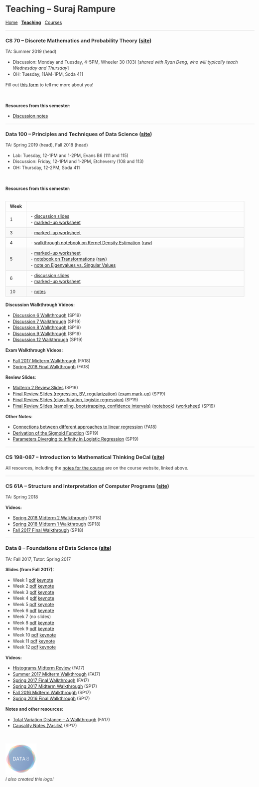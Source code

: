 <br>

<title>Teaching – Suraj Rampure</title>

<head>
  <meta charset="utf-8">
  <meta http-equiv="X-UA-Compatible" content="IE=edge">
  <!-- common.css -->
  <style>* {-webkit-tap-highlight-color: rgba(0,0,0,0);}html {-webkit-text-size-adjust: none;}body {font-family: -apple-system, Helvetica, Arial, sans-serif;margin: 0;padding: 20px;color: #333;word-wrap: break-word;}h1, h2, h3, h4, h5, h6 {line-height: 1.1;}img {max-width: 100% !important;height: auto;}blockquote {margin: 0;padding: 0 15px;color: #777;border-left: 4px solid #ddd;}hr {background-color: #ddd;border: 0;height: 1px;margin: 15px 0;}code {font-family: Menlo, Consolas, 'Ubuntu Mono', Monaco, 'source-code-pro', monospace;line-height: 1.4;margin: 0;padding: 0.2em 0;font-size: 90%;background-color: rgba(0,0,0,0.04);border-radius: 3px;}pre > code {margin: 0;padding: 0;font-size: 100%;word-break: normal;background: transparent;border: 0;}ol {list-style-type: decimal;}ol ol, ul ol {list-style-type: lower-latin;}ol ol ol, ul ol ol, ul ul ol, ol ul ol {list-style-type: lower-roman;}table {border-spacing: 0;border-collapse: collapse;margin-top: 0;margin-bottom: 16px;}table th {font-weight: bold;}table th, table td {padding: 6px 13px;border: 1px solid #ddd;}table tr {border-top: 1px solid #ccc;}table tr:nth-child(even) {background-color: #f8f8f8;}input[type="checkbox"] {cursor: default;margin-right: 0.5em;font-size: 13px;}.task-list-item {list-style-type: none;}.task-list-item+.task-list-item {margin-top: 3px;}.task-list-item input {float: left;margin: 0.3em 1em 0.25em -1.6em;vertical-align: middle;}#tag-field {margin: 8px 2px 10px;}#tag-field .tag {display: inline-block;background: #cadff3;border-radius: 4px;padding: 1px 8px;color: black;font-size: 12px;margin-right: 10px;line-height: 1.4;}</style>
  <!-- ace-static.css -->
  <style>.ace_static_highlight {white-space: pre-wrap;}.ace_static_highlight .ace_gutter {width: 2em;text-align: right;padding: 0 3px 0 0;margin-right: 3px;}.ace_static_highlight.ace_show_gutter > .ace_line {padding-left: 2.6em;}.ace_static_highlight .ace_line {position: relative;}.ace_static_highlight .ace_gutter-cell {-moz-user-select: -moz-none;-khtml-user-select: none;-webkit-user-select: none;user-select: none;top: 0;bottom: 0;left: 0;position: absolute;}.ace_static_highlight .ace_gutter-cell:before {content: counter(ace_line, decimal);counter-increment: ace_line;}.ace_static_highlight {counter-reset: ace_line;}</style>
  <style>.ace-chrome .ace_gutter {background: #ebebeb;color: #333;overflow : hidden;}.ace-chrome .ace_print-margin {width: 1px;background: #e8e8e8;}.ace-chrome {background-color: #FFFFFF;color: black;}.ace-chrome .ace_cursor {color: black;}.ace-chrome .ace_invisible {color: rgb(191, 191, 191);}.ace-chrome .ace_constant.ace_buildin {color: rgb(88, 72, 246);}.ace-chrome .ace_constant.ace_language {color: rgb(88, 92, 246);}.ace-chrome .ace_constant.ace_library {color: rgb(6, 150, 14);}.ace-chrome .ace_invalid {background-color: rgb(153, 0, 0);color: white;}.ace-chrome .ace_fold {}.ace-chrome .ace_support.ace_function {color: rgb(60, 76, 114);}.ace-chrome .ace_support.ace_constant {color: rgb(6, 150, 14);}.ace-chrome .ace_support.ace_type,.ace-chrome .ace_support.ace_class.ace-chrome .ace_support.ace_other {color: rgb(109, 121, 222);}.ace-chrome .ace_variable.ace_parameter {font-style:italic;color:#FD971F;}.ace-chrome .ace_keyword.ace_operator {color: rgb(104, 118, 135);}.ace-chrome .ace_comment {color: #236e24;}.ace-chrome .ace_comment.ace_doc {color: #236e24;}.ace-chrome .ace_comment.ace_doc.ace_tag {color: #236e24;}.ace-chrome .ace_constant.ace_numeric {color: rgb(0, 0, 205);}.ace-chrome .ace_variable {color: rgb(49, 132, 149);}.ace-chrome .ace_xml-pe {color: rgb(104, 104, 91);}.ace-chrome .ace_entity.ace_name.ace_function {color: #0000A2;}.ace-chrome .ace_heading {color: rgb(12, 7, 255);}.ace-chrome .ace_list {color:rgb(185, 6, 144);}.ace-chrome .ace_marker-layer .ace_selection {background: rgb(181, 213, 255);}.ace-chrome .ace_marker-layer .ace_step {background: rgb(252, 255, 0);}.ace-chrome .ace_marker-layer .ace_stack {background: rgb(164, 229, 101);}.ace-chrome .ace_marker-layer .ace_bracket {margin: -1px 0 0 -1px;border: 1px solid rgb(192, 192, 192);}.ace-chrome .ace_marker-layer .ace_active-line {background: rgba(0, 0, 0, 0.07);}.ace-chrome .ace_gutter-active-line {background-color : #dcdcdc;}.ace-chrome .ace_marker-layer .ace_selected-word {background: rgb(250, 250, 255);border: 1px solid rgb(200, 200, 250);}.ace-chrome .ace_storage,.ace-chrome .ace_keyword,.ace-chrome .ace_meta.ace_tag {color: rgb(147, 15, 128);}.ace-chrome .ace_string.ace_regex {color: rgb(255, 0, 0)}.ace-chrome .ace_string {color: #1A1AA6;}.ace-chrome .ace_entity.ace_other.ace_attribute-name {color: #994409;}.ace-chrome .ace_indent-guide {background: url("data:image/png;base64,iVBORw0KGgoAAAANSUhEUgAAAAEAAAACCAYAAACZgbYnAAAAE0lEQVQImWP4////f4bLly//BwAmVgd1/w11/gAAAABJRU5ErkJggg==") right repeat-y;}</style>
  <!-- export.css -->
  <style>
    body{margin:0 auto;max-width:800px;line-height:1.4}
    #nav{margin:5px 0 10px;font-size:15px}
    #titlearea{border-bottom:1px solid #ccc;font-size:17px;padding:10px 0;}
    #contentarea{font-size:15px;margin:16px 0}
    .cell{outline:0;min-height:20px;margin:5px 0;padding:5px 0;}
    .code-cell{font-family:Menlo,Consolas,'Ubuntu Mono',Monaco,'source-code-pro',monospace;font-size:12px;}
    .latex-cell{white-space:pre-wrap;}
  </style>
  <!-- User CSS -->
  <style> .text-cell {font-size: 15px;}.code-cell {font-size: 12px;}.markdown-cell {font-size: 15px;}.latex-cell {font-size: 15px;}</style>
  <script type='text/x-mathjax-config'>MathJax.Hub.Config({tex2jax: {inlineMath: [['$','$']]}});</script>
  <script type='text/javascript' src='http://cdn.mathjax.org/mathjax/latest/MathJax.js?config=TeX-AMS-MML_HTMLorMML'></script>
</head>

# Teaching – Suraj Rampure

[Home](../index.html) &nbsp; **[Teaching](index.html)** &nbsp; [Courses](../courses/index.html)

---

### CS 70 – Discrete Mathematics and Probability Theory ([site](http://eecs70.org/))

TA: Summer 2019 (head)

- Discussion: Monday and Tuesday, 4-5PM, Wheeler 30 (103) [_shared with Ryan Deng, who will typically teach Wednesday and Thursday_]
- OH: Tuesday, 11AM-1PM, Soda 411

Fill out [this form](http://tinyurl.com/first70disc) to tell me more about you!

<br>

**Resources from this semester:**

- [Discussion notes](https://drive.google.com/drive/folders/1-D34Yk71SkphvUK7YATGz1-MHBPlY_VW?usp=sharing)


---


### Data 100 – Principles and Techniques of Data Science ([site](http://ds100.org))

TA: Spring 2019 (head), Fall 2018 (head)

- Lab: Tuesday, 12-1PM and 1-2PM, Evans B6 (111 and 115)
- Discussion: Friday, 12-1PM and 1-2PM, Etcheverry (108 and 113)
- OH: Thursday, 12-2PM, Soda 411

<br>

**Resources from this semester:**

<table style="width: 200%">
<tbody>

| Week | &nbsp;&nbsp;&nbsp;&nbsp;&nbsp;&nbsp;&nbsp;&nbsp;&nbsp;&nbsp;&nbsp;&nbsp;&nbsp;&nbsp;&nbsp;&nbsp;&nbsp;&nbsp;&nbsp;&nbsp;&nbsp;&nbsp;&nbsp;&nbsp;&nbsp;&nbsp;&nbsp;&nbsp;&nbsp;&nbsp;&nbsp;&nbsp;&nbsp;&nbsp;&nbsp;&nbsp;&nbsp;&nbsp;&nbsp;&nbsp;&nbsp;&nbsp;&nbsp;&nbsp;&nbsp;&nbsp;&nbsp;&nbsp;&nbsp;&nbsp;&nbsp;&nbsp;&nbsp;&nbsp;&nbsp;&nbsp;&nbsp;&nbsp;&nbsp;&nbsp;&nbsp;&nbsp;&nbsp;&nbsp;&nbsp;&nbsp;&nbsp;&nbsp;&nbsp;&nbsp;&nbsp;&nbsp;&nbsp;&nbsp;&nbsp;&nbsp;&nbsp;&nbsp;&nbsp;&nbsp;&nbsp;&nbsp;&nbsp;&nbsp;&nbsp;&nbsp;&nbsp;&nbsp;&nbsp;&nbsp;&nbsp;&nbsp;&nbsp;&nbsp;&nbsp;&nbsp;&nbsp;&nbsp;&nbsp;&nbsp;&nbsp;&nbsp;&nbsp;&nbsp;&nbsp;&nbsp;&nbsp;&nbsp;&nbsp;&nbsp;&nbsp;&nbsp;&nbsp;&nbsp;&nbsp;&nbsp;&nbsp;&nbsp;&nbsp;&nbsp;&nbsp;&nbsp;&nbsp;&nbsp;&nbsp;&nbsp;&nbsp;&nbsp;&nbsp;&nbsp;&nbsp;&nbsp;&nbsp;&nbsp;&nbsp;&nbsp;&nbsp;&nbsp;&nbsp;&nbsp;&nbsp;&nbsp;&nbsp;&nbsp;&nbsp;&nbsp;&nbsp;&nbsp;&nbsp;&nbsp;&nbsp;&nbsp;&nbsp;&nbsp;&nbsp;&nbsp;&nbsp;&nbsp;&nbsp;&nbsp;&nbsp;&nbsp;&nbsp;&nbsp;&nbsp;&nbsp;&nbsp;&nbsp;&nbsp;&nbsp;&nbsp;&nbsp;&nbsp;&nbsp;&nbsp;&nbsp;&nbsp;&nbsp;&nbsp; |
| --- | --- | 
| 1 | - [discussion slides](../resources/ds100/sp19/disc01_slides.pdf) <br> - [marked-up worksheet](../resources/ds100/sp19/disc01_markup.pdf) |
| 3 | - [marked-up worksheet](../resources/ds100/sp19/disc03_markup.pdf) |
| 4 | - [walkthrough notebook on Kernel Density Estimation](../resources/ds100/KDE.html) ([raw](../resources/ds100/KDE.ipynb)) |
| 5 | - [marked-up worksheet](../resources/ds100/sp19/disc05_markup.pdf) <br> - [notebook on Transformations](../resources/ds100/Transformations.html) ([raw](../resources/ds100/Transformations.ipynb)) <br> - [note on Eigenvalues vs. Singular Values](../resources/ds100/eigen-singular.html) |
| 6 | - [discussion slides](../resources/ds100/sp19/disc06_slides.pdf) <br> - [marked-up worksheet](../resources/ds100/sp19/disc06_markup.pdf) |
| 10 | - [notes](../resources/ds100/sp19/disc10_notes.pdf) |

</tbody>
</table>


**Discussion Walkthrough Videos:**

- [Discussion 6 Walkthrough](https://www.youtube.com/watch?v=Rigtuige5bU&feature=youtu.be) (SP19)
- [Discussion 7 Walkthrough](https://www.youtube.com/watch?v=5-hsWWR3MXY&feature=youtu.be) (SP19)
- [Discussion 8 Walkthrough](https://www.youtube.com/watch?v=MDtI9yYJfn0&feature=youtu.be) (SP19)
- [Discussion 9 Walkthrough](https://www.youtube.com/watch?v=FRviVt0NNhE&feature=youtu.be) (SP19)
- [Discussion 12 Walkthrough](https://www.youtube.com/watch?v=EfK_m1jCerM&feature=youtu.be) (SP19)


**Exam Walkthrough Videos:**

- [Fall 2017 Midterm Walkthrough](https://www.youtube.com/playlist?list=PLQCcNQgUcDfqAD1D9g9P9SUYo0tdXQpSY) (FA18)
- [Spring 2018 Final Walkthrough](https://www.youtube.com/watch?v=5JU0Xe46DnA&list=PLQCcNQgUcDfrBO7dpL-Pv6e0LYGeqsHKr) (FA18)

**Review Slides**:

- [Midterm 2 Review Slides](../resources/ds100/midterm2review.pdf) (SP19)
- [Final Review Slides (regression, BV, regularization)](http://www.surajrampure.com/resources/ds100/final_review_regression.pdf) ([exam mark-up](http://www.surajrampure.com/resources/ds100/final_review_exam_markup.pdf))  (SP19)
- [Final Review Slides (classification, logistic regression)](http://www.surajrampure.com/resources/ds100/final_review_classification.pdf) (SP19)
- [Final Review Slides (sampling, bootstrapping, confidence intervals)](http://www.surajrampure.com/resources/ds100/final_review_bootstrap_sampling.pdf) ([notebook](http://www.surajrampure.com/resources/ds100/final_review_bootstrap_notebook.html)) ([worksheet](http://www.surajrampure.com/resources/ds100/final_review_probability.pdf)) (SP19)


**Other Notes**:

- [Connections between different approaches to linear regression](../resources/ds100/regression-connections.html) (FA18)
- [Derivation of the Sigmoid Function](../resources/ds100/sigmoid.html) (SP19)
- [Parameters Diverging to Infinity in Logistic Regression](../resources/ds100/infinity_parameters_logistic.html) (SP19)

---

### CS 198-087 – Introduction to Mathematical Thinking DeCal ([site](http://imt-decal.org))

All resources, including the [notes for the course](http://notes.imt-decal.org) are on the course website, linked above.

---

### CS 61A – Structure and Interpretation of Computer Programs ([site](http://cs61a.org))

TA: Spring 2018

**Videos:**

<ul>
<li><a href="https://www.youtube.com/playlist?list=PLx38hZJ5RLZcnCCRrb_pYP8Kkj7LD3kcZ">Spring 2018 Midterm 2 Walkthrough</a> (SP18)</li>
<li><a href="https://www.youtube.com/playlist?list=PLx38hZJ5RLZeOlFXcB3uxwyAONB4PAMeX">Spring 2018 Midterm 1 Walkthrough</a> (SP18)</li>
<li><a href="https://www.youtube.com/playlist?list=PLx38hZJ5RLZcKnjvoIPAEE_tlu1Uzqs0W">Fall 2017 Final Walkthrough</a> (SP18)</li>
</ul>

---

### Data 8 – Foundations of Data Science ([site](http://data8.org))

<p>TA: Fall 2017, Tutor: Spring 2017</p>

**Slides (from Fall 2017):**

<ul>
<li>Week 1 <a href="../resources/data8/pdf/week1.pdf">pdf</a> <a href="../resources/data8/key/week1.key">keynote</a></li>
<li>Week 2 <a href="../resources/data8/pdf/week2.pdf">pdf</a> <a href="../resources/data8/key/week2.key">keynote</a></li>
<li>Week 3 <a href="../resources/data8/pdf/week3.pdf">pdf</a> <a href="../resources/data8/key/week3.key">keynote</a></li>
<li>Week 4 <a href="../resources/data8/pdf/week4.pdf">pdf</a> <a href="../resources/data8/key/week4.key">keynote</a></li>
<li>Week 5 <a href="../resources/data8/pdf/week5.pdf">pdf</a> <a href="../resources/data8/key/week5.key">keynote</a></li>
<li>Week 6 <a href="../resources/data8/pdf/week6.pdf">pdf</a> <a href="../resources/data8/key/week6.key">keynote</a></li>
<li>Week 7 (no slides)</li>
<li>Week 8 <a href="../resources/data8/pdf/week8.pdf">pdf</a> <a href="../resources/data8/key/week8.key">keynote</a></li>
<li>Week 9 <a href="../resources/data8/pdf/week9.pdf">pdf</a> <a href="../resources/data8/key/week9.key">keynote</a></li>
<li>Week 10 <a href="../resources/data8/pdf/week10.pdf">pdf</a> <a href="../resources/data8/key/week10.key">keynote</a></li>
<li>Week 11 <a href="../resources/data8/pdf/week11.pdf">pdf</a> <a href="../resources/data8/key/week11.key">keynote</a></li>
<li>Week 12 <a href="../resources/data8/pdf/week12.pdf">pdf</a> <a href="../resources/data8/key/week12.key">keynote</a></li>
</ul>

**Videos:**

<ul>
<li><a href="https://www.youtube.com/watch?v=7P6zJmMV7AE">Histograms Midterm Review</a> (FA17)</li>
<li><a href="https://www.youtube.com/watch?v=mdHvHv_lqLk">Summer 2017 Midterm Walkthrough</a> (FA17)</li>
<li><a href="https://www.youtube.com/watch?v=rZfGEibJ0Og&amp;feature=youtu.be">Spring 2017 Final Walkthrough</a> (FA17)</li>
<li><a href="https://www.youtube.com/watch?v=LPMzXlYf8n8">Spring 2017 Midterm Walkthrough</a> (SP17)</li>
<li><a href="https://www.youtube.com/watch?v=LR8Zfa1JovA">Fall 2016 Midterm Walkthrough</a> (SP17)</li>
<li><a href="https://www.youtube.com/watch?v=oaNolUkZTL0">Spring 2016 Final Walkthrough</a> (SP17)</li>
</ul>

**Notes and other resources:**

<ul>
<li><a href="../resources/data8/tvd-walkthrough.html">Total Variation Distance – A Walkthrough</a> (FA17)</li>
<li><a href="../resources/data8/ch2-causation.pdf">Causality Notes (Vasilis)</a> (SP17)</li>
</ul>
<br>
<p><img src="../resources/pictures/d8logo.png" width=100> <br>
<em>I also created this logo!</em></p>
